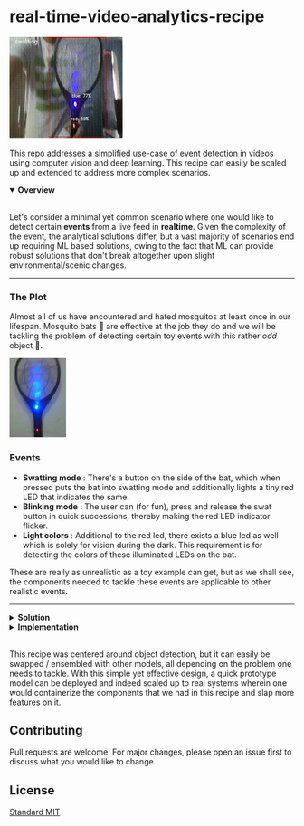 # real-time-video-analytics-recipe

<img src="extras/result.gif" width=200px height=180px alt="end result demo">

This repo addresses a simplified use-case of event detection in videos using computer vision and deep learning. This recipe can easily be scaled up and extended to address more complex scenarios. 

<details open>
  <summary style="cursor: pointer;">
          <strong> Overview </strong>
  </summary>
<br>

Let's consider a minimal yet common scenario where one would like to detect certain __events__ from a live feed in __realtime__. Given the complexity of the event, the analytical solutions differ, but a vast majority of scenarios end up requiring ML based solutions, owing to the fact that ML can provide robust solutions that don't break altogether upon slight environmental/scenic changes.

---

### The Plot
Almost all of us have encountered and hated mosquitos at least once in our lifespan. Mosquito bats :tennis: are effective at the job they do and we will be tackling the problem of detecting certain toy events with this rather *odd* object :rofl:.

<img src="extras/mbat.jpg" width=100px height=140px alt="mosquito bat">

### Events
- __Swatting mode__ : There's a button on the side of the bat, which when pressed puts the bat into swatting mode and additionally lights a tiny red LED that indicates the same.
- __Blinking mode__ : The user can (for fun), press and release the swat button in quick successions, thereby making the red LED indicator flicker. 
- __Light colors__ : Additional to the red led, there exists a blue led as well which is solely for vision during the dark. This requirement is for detecting the colors of these illuminated LEDs on the bat.

These are really as unrealistic as a toy example can get, but as we shall see, the components needed to tackle these events are applicable to other realistic events.

---
</details>

<details>
  <summary style="cursor: pointer;">
          <strong> Solution </strong>
  </summary>
<br>

All the events discussed, require one to locate the illuminated LED on the bat (Object Detection to the rescue). That's a good start, but let's dive deeper into the solutions for each event. 
1. For the 1st event, it suffices to check if the red LED on the bat is illuminated or not. 
2. For the 2nd event, we need to check if the red LED has been *alternating* between on and off states in a certain time duration. 
3. Finally, for the 3rd requirement, all we need to do is detect the colored LEDs separately. We can label the classes separately for each color and use the OD model to give us the colors, but any new addition or changes in the LED color would require retraining. A better approach would be to use OD just to get the illuminated LEDs and then use CV for identifying the colors of these regions. Easy!

We can now list the steps needed as follows:
- Dataset preparation
   - Data creation
   - Data annotation
   - Data curation
   - Data augmentation (if needed)
- Training
   - Model selection
   - Baseline
   - Adjustments & Tuning
- Versioning
   - Model evaluation
   - Artifacts storage
- Deployment
   - Serving framework selection
   - Latency check
- Inference
   - Pre and post processing
   - End-to-End tests

<p align="center">
<img src="extras/flow.jpg" width=360px height=256px alt="pipeline flowchat">
</p>

---
</details>

<details>
  <summary style="cursor: pointer;">
          <strong> Implementation </strong>
  </summary>
<br>

Some key takeaways from experience while working through these components.

### Dataset
In this toy example, I will be using my webcam as the source. Having set my cam resolution to __640x360__ (width, height), creating a small dataset was the initial step, followed by using [MakeSenseAI](https://www.makesense.ai/) for labelling these images. *Curation* and *augmentation* of data are steps that are taken after initial model selection and feasibility evaluation.   

Curation involved renaming files and removing spaces. Also, images without any annotations (helps to improve model precision) when exported from MakeSenseAI do not come with corresponding label files, so empty files had to be created for these cases.   

For offline augmentation, [imgaug](https://imgaug.readthedocs.io/en/latest/) is a popular library. Also, [albumentations](https://albumentations.ai/) is another fast and good one. I went ahead with imgaug because of prior experience in using this.

### Model
The choice of model is an important one. I started with SSD (fast and accurate) but realized quickly that it doesn't work that well for small objects and the LEDs in our datasets are small objects indeed. For real-time use cases, there are really SSD and YOLO as SOTAs, (Transformer based models are catching up at the time of writing this). Among YOLO based architectures, there was really YOLOR, YOLOX and YOLOV5 that had good implementations and they all are really close in terms of performance.

I went with the PyTorch implementation of [YOLOV5](https://github.com/ultralytics/yolov5) as it was much better documented and had a much easier API to work on custom datasets.

### Training
- __Create a baseline model__ : For this, fine tuning with a small network such as YOLOV5 nano (pretrained on COCO dataset) works well.
- __Train from scratch__ : Before diving into optimization world, training from scratch is smarter (given adequate compute).
- __More data__ : Deep networks are hungry for more data as they quickly overfit (especially small sized custom datasets). Often, annotating is a pain, so one can use augmentations or GANs to generate more data.
- __Strong validation set__ : A bad validation set can stray you off from a performant model. It need not be the 80-20 split, but a carefully created validation set go a long way.
- __Hyperparameter tuning__ : Last but not the least, good hyperparameters help squeeze out better metrics. In our case, since the dataset is small and we were training on relatively small sized networks, toning down on the online augmentations and scaling helped. Also, because of small objects in our dataset, training on slightly higher resolutions help. In my case, training was done one 640x640 (original was 640x360).
- __Evaluation__ : Mean Average Precision (mAP) is the standard metric of choice for Object Detection models.

### Deployment
For deployment, we have quite a few options. Once can create a Flask REST API with the model loaded up and expose the endpoints for inference. Alternatively, we use serving options provided by Tensorflow and PyTorch i.e [TF Serving](https://github.com/tensorflow/serving) and [TorchServe](https://github.com/pytorch/serve) respectively. I went with TorchServe as YOLOV5 can export model in torchscript format.

A common setup involves spinning up the serving container with the saved model, adding some warmup images, exposing the endpoints for inference and having model handler scripts set up (that will perform model specific pre and post processing).

### Inference
Inference and event detection logic can be coded as independent components. Our requirements involve straightforward OpenCV applications to detect such events using bounding boxes detected from the model. To stay within real-time latencies, the codebase needs to be *lightweight* and often libraries like __numpy__ and __multiprocessing__ is used to speed up this part of the pipeline.

---
</details>
<br>

This recipe was centered around object detection, but it can easily be swapped / ensembled with other models, all depending on the problem one needs to tackle. With this simple yet effective design, a quick prototype model can be deployed and indeed scaled up to real systems wherein one would containerize the components that we had in this recipe and slap more features on it.

## Contributing
Pull requests are welcome. For major changes, please open an issue first to discuss what you would like to change.

## License
[Standard MIT](https://choosealicense.com/licenses/mit/)